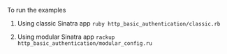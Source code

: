 To run the examples

1. Using classic Sinatra app
   `ruby http_basic_authentication/classic.rb`

2. Using modular Sinatra app
   `rackup http_basic_authentication/modular_config.ru`
